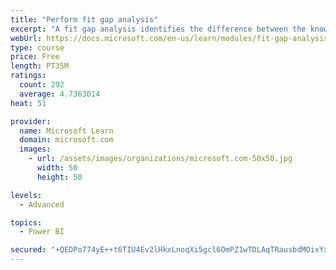 ```yaml
---
title: "Perform fit gap analysis"
excerpt: "A fit gap analysis identifies the difference between the known requirements and the proposed or current solution. This module covers performing a fit gap analysis."
webUrl: https://docs.microsoft.com/en-us/learn/modules/fit-gap-analysis/
type: course
price: Free
length: PT35M
ratings:
  count: 292
  average: 4.7363014
heat: 51

provider:
  name: Microsoft Learn
  domain: microsoft.com
  images:
    - url: /assets/images/organizations/microsoft.com-50x50.jpg
      width: 50
      height: 50

levels:
  - Advanced

topics:
  - Power BI

secured: "+QEDPo774yE++t6TIU4Ev2lHkxLnoqXi5gcl6OmPZ1wTDLAqTRausbdMOixYxXu8UugTi0G+pObiJ+G7zJFNLk0we4Xe85kT5QA0vEoeQWk1FM7X5NUWG6RoPiPW9Pu4pqxyLrxWXf14MQxgWPayw2YstbMX51yHn2SW0peKXrYwah+CfJV0oJKnq4SFIVthvpYqdGPyLnDIGrBsdEees3uUOnVGpYhoeCgLChQqaDGEW5uSNGSYfqU36hRs7FndelkoXvOMOI5Xp658XlfzS6vd30h7Tb2ex+9ZjhlPJF2/1ZnkhBK/lXXaWn6bmZVHjz7LkiQGnZyK0B30NZsBT2tFkxEblRBqPAczBJwc/vBVsMrtD+tolYX8tBZ85AYTdV1az5zLzDZ0rhdoMkpq/g==;qMKeYh3fXez8QJ/cJD/MPg=="
---
```


